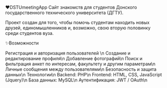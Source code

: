 ❤️DSTUmeetingApp
Сайт знакомств для студентов Донского государственного технического университета (ДГТУ).

Проект создан для того, чтобы помочь студентам находить новых друзей, единомышленников и, возможно, свою вторую половинку среди студентов вуза.

✨Возможности


Регистрация и авторизация пользователей \n
Создание и редактирование профиля\n
Добавление фотографий\n
Поиск и фильтрация анкет по интересам, факультету и другим параметрам\n
Личные сообщения между пользователями\n
Безопасность и защита данных\n
Технологии\n
Backend: PHP\n
Frontend: HTML, CSS, JavaScript (Jquery)\n
База данных: MySQL\n
Аутентификация: JWT / OAuth\n 
